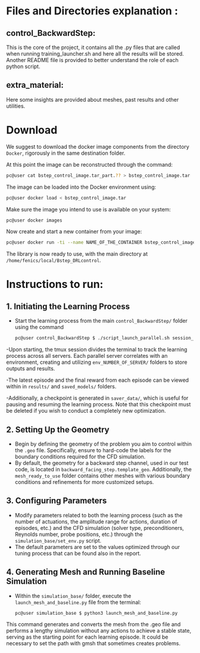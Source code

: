 # Files and Directories explanation :

## control_BackwardStep:

This is the core of the project, it contains all the .py files that are called when running training_launcher.sh and here all the results will be stored. Another README file is provided to better understand the role of each python script.

## extra_material:

Here some insights are provided about meshes, past results and other utilities.

# Download 

We suggest to download the docker image components from the directory `Docker`, rigorously in the same destination folder.

At this point the image can be reconstructed through the command:

  ```bash
  pc@user cat bstep_control_image.tar_part.?? > bstep_control_image.tar
  ```

The image can be loaded into the Docker environment using:

  ```bash
  pc@user docker load < bstep_control_image.tar

  ```

Make sure the image you intend to use is available on your system:

  ```bash
  pc@user docker images
  ```

Now create and start a new container from your image:

  ```bash
  pc@user docker run -ti --name NAME_OF_THE_CONTAINER bstep_control_image:latest /bin/bash -l
  ```

The library is now ready to use, with the main directory at `/home/fenics/local/Bstep_DRLcontrol`.

# Instructions to run:

## 1. Initiating the Learning Process

- Start the learning process from the main `control_BackwardStep/` folder using the command

  ```bash
  pc@user control_BackwardStep $ ./script_launch_parallel.sh session_name first_port num_servers
  ```

-Upon starting, the tmux session divides the terminal to track the learning process across all servers. Each parallel server correlates with an environment, creating and utilizing `env_NUMBER_OF_SERVER/` folders to store outputs and results.

-The latest episode and the final reward from each episode can be viewed within in `results/` and `saved_models/` folders.

-Additionally, a checkpoint is generated in `saver_data/`, which is useful for pausing and resuming the learning process. Note that this checkpoint must be deleted if you wish to conduct a completely new optimization.

## 2. Setting Up the Geometry

- Begin by defining the geometry of the problem you aim to control within the `.geo` file. Specifically, ensure to hard-code the labels for the boundary conditions required for the CFD simulation. 
- By default, the geometry for a backward step channel, used in our test code, is located in `backward_facing_step.template_geo`. Additionally, the `mesh_ready_to_use` folder contains other meshes with various boundary conditions and refinements for more customized setups.

## 3. Configuring Parameters

- Modify parameters related to both the learning process (such as the number of actuations, the amplitude range for actions, duration of episodes, etc.) and the CFD simulation (solver type, preconditioners, Reynolds number, probe positions, etc.) through the `simulation_base/set_env.py` script.
- The default parameters are set to the values optimized through our tuning process that can be found also in the report.

## 4. Generating Mesh and Running Baseline Simulation

- Within the `simulation_base/` folder, execute the `launch_mesh_and_baseline.py` file from the terminal:
  
  ```bash
  pc@user simulation_base $ python3 launch_mesh_and_baseline.py
  ```

This command generates and converts the mesh from the .geo file and performs a lengthy simulation without any actions to achieve a stable state, serving as the starting point for each learning episode. It could be necessary to set the path with gmsh that sometimes creates problems.




